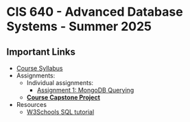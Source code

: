 # CIS 640 - Advanced Database Systems - Summer 2025

## Important Links

* [Course Syllabus](SYLLABUS.md)
* Assignments:
  * Individual assignments:
    * [Assignment 1: MongoDB Querying](I_ASSIGN1.md)
  * **[Course Capstone Project](G_PROJECT.md)**
* Resources
    * [W3Schools SQL tutorial](https://www.w3schools.com/sql/)